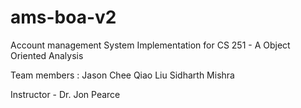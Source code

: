 # ams-boa-v2

Account management System Implementation for CS 251 - A Object Oriented Analysis

Team members :
	Jason Chee
	Qiao Liu
	Sidharth Mishra

Instructor - Dr. Jon Pearce
